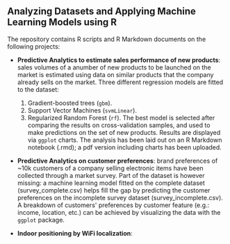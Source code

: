 ## Analyzing Datasets and Applying Machine Learning Models using R
The repository contains R scripts and R Markdown documents on the following projects:   


* __Predictive Analytics to estimate sales performance of new products__: sales volumes of a anumber of new products to be launched on the market is estimated using data on similar products that the company already sells on the market. Three different regression models are fitted to the dataset:   
  1. Gradient-boosted trees (`gbm`). 
  2. Support Vector Machines (`svmLinear`). 
  3. Regularized Random Forest (`rf`). 
The best model is selected after comparing the results on cross-validation samples, and used to make predictions on the set of new products. Results are displayed via `ggplot` charts. The analysis has been laid out on an R Markdown notebook (.rmd); a pdf version including charts has been uploaded.   

* __Predictive Analytics on customer preferences__: brand preferences of ~10k customers of a company selling electronic items have been collected through a market survey. Part of the dataset is however missing: a machine learning model fitted on the complete dataset (survey_complete.csv) helps fill the gap by predicting the customer preferences on the incomplete survey dataset (survey_incomplete.csv). A breakdown of customers' preferences by customer feature (e.g.: income, location, etc.) can be achieved by visualizing the data with the `ggplot` package.  

* __Indoor positioning by WiFi localization__: 

